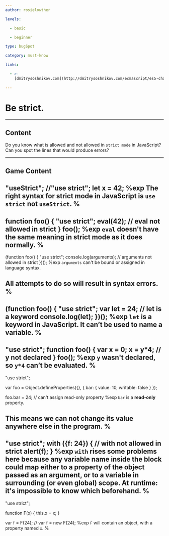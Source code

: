 ```yaml
---
author: rosielowther

levels:

  - basic

  - beginner

type: bugSpot

category: must-know

links:

  - >-
    [dmitrysoshnikov.com](http://dmitrysoshnikov.com/ecmascript/es5-chapter-2-strict-mode/){website}

---
```


# Be strict.

---
## Content

Do you know what is allowed and not allowed in `strict mode` in JavaScript? Can you spot the lines that would produce errors?

---
## Game Content

"useStrict";
//"use strict";
let x = 42;
%exp
The right syntax for strict mode in **JavaScript** is `use strict` not `useStrict`.
%
---
function foo() {
  "use strict";
  eval(42);
// eval not allowed in strict
}
foo();
%exp
`eval` doesn't have the same meaning in strict mode as it does normally.
%
---
(function foo() {
  "use strict";
   console.log(arguments);
// arguments not allowed in strict
})();
%exp
`arguments` can't be bound or assigned in language syntax.

All attempts to do so will result in syntax errors.
%
---
(function foo() {
  "use strict";
   var let = 24;
// let is a keyword
   console.log(let);
})();
%exp
`let` is a keyword in **JavaScript**. It can’t be used to name a variable.
%
---
"use strict";
function foo() {
  var x = 0;
  x = y*4;
// y not declared
}
foo();
%exp
`y` wasn't declared, so `y*4` can’t be evaluated.
%
---
"use strict";

var foo = Object.defineProperties({}, {
  bar: {
    value: 10,
    writable: false
  }
});

foo.bar = 24;
// can't assign read-only property
%exp
`bar` is a **read-only** property.

This means we can not change its value anywhere else in the program.
%
---
"use strict";
with ({f: 24}) {
// with not allowed in strict
  alert(f);
}
%exp
`with` rises some problems here because any variable name inside the block could map either to a property of the object passed as an argument, or to a variable in surrounding (or even global) scope.
At runtime: it's impossible to know which beforehand.
%
---
"use strict";

function F(x) {
  this.x = x;
}

var f = F(24);
// var f = new F(24);
%exp
`F` will contain an object, with a property named `x`.
%
